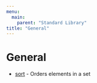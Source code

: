 ```yaml
---
menu:
  main:
    parent: "Standard Library"
title: "General"
---
```


# General

- [sort](sort) - Orders elements in a set